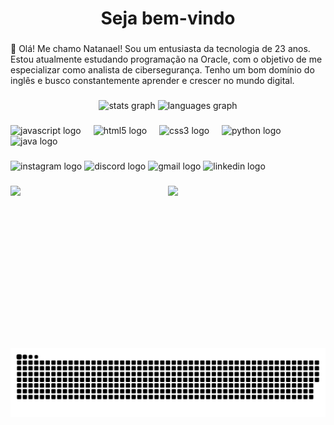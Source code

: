 <h1 align="center">Seja bem-vindo</h1>

###

<p align="left">👋 Olá! Me chamo Natanael! Sou um entusiasta da tecnologia de 23 anos. Estou atualmente estudando programação na Oracle, com o objetivo de me especializar como analista de cibersegurança. Tenho um bom domínio do inglês e busco constantemente aprender e crescer no mundo digital.</p>

###

<div align="center">
  <img src="https://github-readme-stats.vercel.app/api?username=NaelzinhoDev&hide_title=false&hide_rank=false&show_icons=true&include_all_commits=true&count_private=true&disable_animations=false&theme=dark&locale=en&hide_border=false" height="150" alt="stats graph"  />
  <img src="https://github-readme-stats.vercel.app/api/top-langs?username=NaelzinhoDev&locale=en&hide_title=false&layout=compact&card_width=320&langs_count=5&theme=dark&hide_border=false" height="150" alt="languages graph"  />
</div>

###

<div align="left">
  <img src="https://cdn.jsdelivr.net/gh/devicons/devicon/icons/javascript/javascript-original.svg" height="30" alt="javascript logo"  />
  <img width="12" />
  <img src="https://cdn.jsdelivr.net/gh/devicons/devicon/icons/html5/html5-original.svg" height="30" alt="html5 logo"  />
  <img width="12" />
  <img src="https://cdn.jsdelivr.net/gh/devicons/devicon/icons/css3/css3-original.svg" height="30" alt="css3 logo"  />
  <img width="12" />
  <img src="https://cdn.jsdelivr.net/gh/devicons/devicon/icons/python/python-original.svg" height="30" alt="python logo"  />
  <img width="12" />
  <img src="https://cdn.jsdelivr.net/gh/devicons/devicon/icons/java/java-original.svg" height="30" alt="java logo"  />
</div>

###

<div align="left">
  <img src="https://img.shields.io/static/v1?message=Instagram&logo=instagram&label=&color=E4405F&logoColor=white&labelColor=&style=for-the-badge" height="35" alt="instagram logo"  />
  <img src="https://img.shields.io/static/v1?message=Discord&logo=discord&label=&color=7289DA&logoColor=white&labelColor=&style=for-the-badge" height="35" alt="discord logo"  />
  <img src="https://img.shields.io/static/v1?message=Gmail&logo=gmail&label=&color=D14836&logoColor=white&labelColor=&style=for-the-badge" height="35" alt="gmail logo"  />
  <img src="https://img.shields.io/static/v1?message=LinkedIn&logo=linkedin&label=&color=0077B5&logoColor=white&labelColor=&style=for-the-badge" height="35" alt="linkedin logo"  />
</div>

###

<img align="left" height="260" src="https://media2.giphy.com/media/v1.Y2lkPTc5MGI3NjExNTFjeWkxM3VyYWRyOW5qNW5wYWlwZzZ2NTV3bGo4dXFjNWJpd3hqNCZlcD12MV9pbnRlcm5hbF9naWZfYnlfaWQmY3Q9Zw/9xyGp1uVFPvCSFTBFf/giphy.gif"  />

###

<div align="center">
  <img src="https://profile-counter.glitch.me/NaelzinhoDev/count.svg?"  />
</div>

###

<img src="https://raw.githubusercontent.com/NaelzinhoDev/NaelzinhoDev/output/snake.svg" alt="Snake animation" />

###
